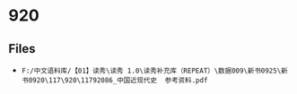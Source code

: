# 920

## Files

- `F:/中文语料库/【01】读秀\读秀 1.0\读秀补充库（REPEAT）\数据009\新书0925\新书0920\117\920\11792086_中国近现代史  参考资料.pdf`
